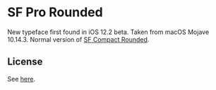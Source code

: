 # SF Pro Rounded
New typeface first found in iOS 12.2 beta. Taken from macOS Mojave 10.14.3. Normal version of [SF Compact Rounded](../SF%20Compact%20Rounded).

## License
See [here](../README.md#license).
